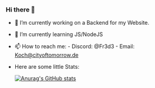 ### Hi there 👋



- 🔭 I’m currently working on a Backend for my Website.
- 🌱 I’m currently learning JS/NodeJS
- 📫 How to reach me:
      - Discord: @Fr3d3
      - Email: Koch@cityoftomorrow.de
- Here are some little Stats:

  
  [![Anurag's GitHub stats](https://github-readme-stats.vercel.app/api?username=Fr3d33&show_icons=true)](https://github.com/anuraghazra/github-readme-stats)
